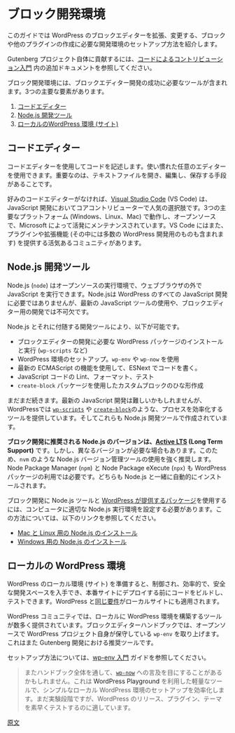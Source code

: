 <!-- 
# Block Development Environment
 -->
# ブロック開発環境

<!-- 
This guide will help you set up the right development environment to create blocks and other plugins that extend and modify the Block Editor in WordPress.
 -->
このガイドでは WordPress のブロックエディターを拡張、変更する、ブロックや他のプラグインの作成に必要な開発環境のセットアップ方法を紹介します。

<!-- 
To contribute to the Gutenberg project itself, refer to the additional documentation in the [code contribution guide](/docs/contributors/code/getting-started-with-code-contribution.md).`
 -->
Gutenberg プロジェクト自体に貢献するには、[コードによるコントリビューション入門](https://ja.wordpress.org/team/handbook/block-editor/contributors/code/getting-started-with-code-contribution/) 内の追加ドキュメントを参照してください。

<!-- 
A block development environment includes the tools you need on your computer to successfully develop for the Block Editor. The three essential requirements are:
 -->
ブロック開発環境には、ブロックエディター開発の成功に必要なツールが含まれます。3つの主要な要素があります。

<!-- 
1.  [Code editor](#code-editor)
2.  [Node.js development tools](#node-js-development-tools)
3.  [Local WordPress environment (site)](#local-wordpress-environment)
 -->
1.  [コードエディター](#code-editor)
2.  [Node.js 開発ツール](#node-js-development-tools)
3.  [ローカルのWordPress 環境 (サイト)](#local-wordpress-environment)

<!-- 
## Code editor
 -->
## コードエディター

<!-- 
A code editor is used to write code, and you can use whichever editor you're most comfortable with. The key is having a way to open, edit, and save text files.
 -->
コードエディターを使用してコードを記述します。使い慣れた任意のエディターを使用できます。重要なのは、テキストファイルを開き、編集し、保存する手段があることです。

<!-- 
If you do not already have a preferred code editor, [Visual Studio Code](https://code.visualstudio.com/) (VS Code) is a popular choice for JavaScript development among Core contributors. It works well across the three major platforms (Windows, Linux, and Mac) and is open-source and actively maintained by Microsoft. VS Code also has a vibrant community providing plugins and extensions, including many for WordPress development.
 -->
好みのコードエディターがなければ、[Visual Studio Code](https://code.visualstudio.com/) (VS Code) は、JavaScript 開発においてコアコントリビューターで人気の選択肢です。3つの主要なプラットフォーム (Windows、Linux、Mac) で動作し、オープンソースで、Microsoft によって活発にメンテナンスされています。VS Code にはまた、プラグインや拡張機能 (その中には多数の WordPress 開発用のものも含まれます) を提供する活気あるコミュニティがあります。

<!-- 
## Node.js development tools
 -->
## Node.js 開発ツール

<!-- 
Node.js (`node`) is an open-source runtime environment that allows you to execute JavaScript outside of the web browser. While Node.js is not required for all WordPress JavaScript development, it's essential when working with modern JavaScript tools and developing for the Block Editor.
 -->
Node.js (`node`) はオープンソースの実行環境で、ウェブブラウザの外で JavaScript を実行できます。Node.jsは WordPress のすべての JavaScript 開発に必要ではありませんが、最新の JavaScript ツールの使用や、ブロックエディター用の開発では不可欠です。

<!-- 
Node.js and its accompanying development tools allow you to:
 -->
Node.js とそれに付随する開発ツールにより、以下が可能です。

<!-- 
-   Install and run WordPress packages needed for Block Editor development, such as `wp-scripts`
-   Setup local WordPress environments with `wp-env` and `wp-now`
-   Use the latest ECMAScript features and write code in ESNext
-   Lint, format, and test JavaScript code
-   Scaffold custom blocks with the `create-block` package
 -->
- ブロックエディターの開発に必要な WordPress パッケージのインストールと実行 (`wp-scripts` など)
- WordPress 環境のセットアップ。`wp-env` や `wp-now` を使用
- 最新の ECMAScript の機能を使用して、ESNext でコードを書く。
- JavaScript コードの Lint、フォーマット、テスト
- `create-block` パッケージを使用したカスタムブロックのひな形作成

<!-- 
The list goes on. While modern JavaScript development can be challenging, WordPress provides several tools, like [`wp-scripts`](https://developer.wordpress.org/block-editor/reference-guides/packages/packages-scripts/) and [`create-block`](https://developer.wordpress.org/block-editor/reference-guides/packages/packages-create-block/), that streamline the process and are made possible by Node.js development tools.
 -->
まだまだ続きます。最新の JavaScript 開発は難しいかもしれませんが、WordPressでは [`wp-scripts`](https://developer.wordpress.org/block-editor/reference-guides/packages/packages-scripts/) や [`create-block`](https://developer.wordpress.org/block-editor/reference-guides/packages/packages-create-block/)のような、プロセスを効率化するツールを提供しています。そしてこれらも Node.js 開発ツールで作成されています。

<!-- 
**The recommended Node.js version for block development is [Active LTS](https://nodejs.dev/en/about/releases/) (Long Term Support)**. However, there are times when you  need to to use different versions. A Node.js version manager tool like `nvm` is strongly recommended and allows you to easily change your `node` version when required. You will also need Node Package Manager (`npm`) and the Node Package eXecute (`npx`) to work with some WordPress packages. Both are installed automatically with Node.js.
 -->
**ブロック開発に推奨される Node.js のバージョンは、[Active LTS](https://nodejs.dev/en/about/releases/) (Long Term Support)** です。しかし、異なるバージョンが必要な場合もあります。このため、`nvm` のような Node.js バージョン管理ツールの使用を強く推奨します。Node Package Manager (`npm`) と Node Package eXecute (`npx`) も WordPress パッケージの利用では必要です。どちらも Node.js と一緒に自動的にインストールされます。

<!-- 
To be able to use the Node.js tools and [packages provided by WordPress](https://github.com/WordPress/gutenberg/tree/trunk/packages) for block development, you'll need to set a proper Node.js runtime environment on your machine.. To learn more about how to do this, refer to the links below.
 -->
ブロック開発に Node.js ツールと [WordPress が提供するパッケージ](https://github.com/WordPress/gutenberg/tree/trunk/packages)を使用するには、コンピュータに適切な Node.js 実行環境を設定する必要があります。この方法については、以下のリンクを参照してください。

<!-- 
-   [Install Node.js for Mac and Linux](/docs/getting-started/devenv/nodejs-development-environment.md#node-js-installation-on-mac-and-linux-with-nvm)
-   [Install Node.js for Windows](/docs/getting-started/devenv/nodejs-development-environment.md#node-js-installation-on-windows-and-others)
 -->
- [Mac と Linux 用の Node.js のインストール](https://ja.wordpress.org/team/handbook/block-editor/getting-started/devenv/nodejs-development-environment.md#node-js-installation-on-mac-and-linux-with-nvm)
- [Windows 用の Node.js のインストール](https://ja.wordpress.org/team/handbook/block-editor/getting-started/devenv/nodejs-development-environment.md#node-js-installation-on-windows-and-others)

<!-- 
## Local WordPress environment
 -->
## ローカルの WordPress 環境

<!-- 
A local WordPress environment (site) provides a controlled, efficient, and secure space for development, allowing you to build and test your code before deploying it to a production site. The [same requirements](https://en-gb.wordpress.org/about/requirements/) for WordPress apply to local sites.
 -->
WordPress のローカル環境 (サイト) を準備すると、制御され、効率的で、安全な開発スペースを入手でき、本番サイトにデプロイする前にコードをビルドし、テストできます。WordPress と[同じ要件](https://en-gb.wordpress.org/about/requirements/)がローカルサイトにも適用されます。

<!-- 
In the boarder WordPress community, there are many available tools for setting up a local WordPress environment on your computer. The Block Editor Handbook covers `wp-env`, which is open-source and maintained by the WordPress project itself. It's also the recommended tool for Gutenberg development. 
 -->
WordPress コミュニティでは、ローカルに WordPress 環境を構築するツールが数多く提供されています。ブロックエディターハンドブックでは、オープンソースで WordPress プロジェクト自身が保守している `wp-env` を取り上げます。これはまた Gutenberg 開発における推奨ツールです。

<!-- 
Refer to the [Get started with `wp-env`](/docs/getting-started/devenv/get-started-with-wp-env.md) guide for setup instructions.
 -->
セットアップ方法については、[wp-env 入門](https://ja.wordpress.org/team/handbook/block-editor/getting-started/devenv/get-started-with-wp-env.md) ガイドを参照してください。

<!-- 
<div class="callout callout-info">
    Throughout the Handbook, you may also see references to <code><a href="https://github.com/WordPress/playground-tools/tree/trunk/packages/wp-now">wp-now</a></code>. This is a lightweight tool powered by <a hre="https://developer.wordpress.org/playground/">WordPress Playground</a> that streamlines setting up a simple local WordPress environment. While still experimental, this tool is great for quickly testing WordPress releases, plugins, and themes. 
</div>
 -->

> またハンドブック全体を通して、<code><a href="https://github.com/WordPress/playground-tools/tree/trunk/packages/wp-now">wp-now</a></code> への言及を目にすることがあるかもしれません。これは <a hre="https://developer.wordpress.org/playground/">WordPress Playground</a> を利用した軽量なツールで、シンプルなローカル WordPress 環境のセットアップを効率化します。まだ実験段階ですが、WordPress のリリース、プラグイン、テーマを素早くテストするのに適しています。

[原文](https://github.com/WordPress/gutenberg/blob/trunk/docs/getting-started/devenv/README.md)
